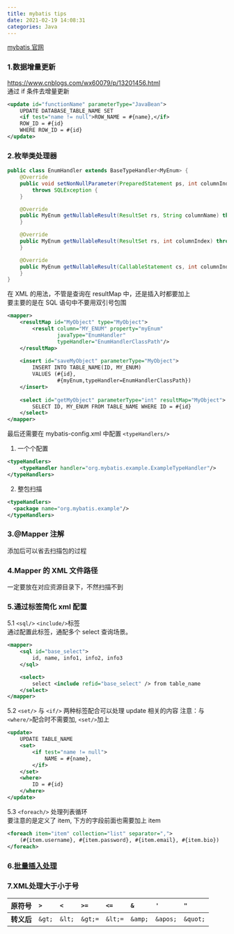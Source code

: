```yaml
---
title: mybatis tips
date: 2021-02-19 14:08:31
categories: Java
---
```

[mybatis 官网](https://mybatis.org/mybatis-3/zh/index.html)

### 1.数据增量更新
https://www.cnblogs.com/wx60079/p/13201456.html  
通过 if 条件去增量更新  
```xml
<update id="functionName" parameterType="JavaBean">
    UPDATE DATABASE_TABLE_NAME SET
    <if test="name != null">ROW_NAME = #{name},</if>
    ROW_ID = #{id} 
    WHERE ROW_ID = #{id}
</update>
```

### 2.枚举类处理器
```java
public class EnumHandler extends BaseTypeHandler<MyEnum> {
    @Override
    public void setNonNullParameter(PreparedStatement ps, int columnIndex, MyEnum myEnum, JdbcType jdbcType)
        throws SQLException {
    }

    @Override
    public MyEnum getNullableResult(ResultSet rs, String columnName) throws SQLException {
    }

    @Override
    public MyEnum getNullableResult(ResultSet rs, int columnIndex) throws SQLException {
    }

    @Override
    public MyEnum getNullableResult(CallableStatement cs, int columnIndex) throws SQLException {
    }
}
```
在 XML 的用法，不管是查询在 resultMap 中，还是插入时都要加上  
要主要的是在 SQL 语句中不要用双引号包围
```xml
<mapper>
    <resultMap id="MyObject" type="MyObject">
        <result column="MY_ENUM" property="myEnum"
                javaType="EnumHandler"
                typeHandler="EnumHandlerClassPath"/>
    </resultMap>
    
    <insert id="saveMyObject" parameterType="MyObject">
        INSERT INTO TABLE_NAME(ID, MY_ENUM)
        VALUES (#{id},
                #{myEnum,typeHandler=EnumHandlerClassPath})
    </insert>
    
    <select id="getMyObject" parameterType="int" resultMap="MyObject">
        SELECT ID, MY_ENUM FROM TABLE_NAME WHERE ID = #{id}
    </select>
</mapper>
```

最后还需要在 mybatis-config.xml 中配置 `<typeHandlers/>`  
1. 一个个配置
```xml
<typeHandlers>
    <typeHandler handler="org.mybatis.example.ExampleTypeHandler"/>
</typeHandlers>
```
2. 整包扫描
```xml
<typeHandlers>
  <package name="org.mybatis.example"/>
</typeHandlers>
```
### 3.@Mapper 注解
添加后可以省去扫描包的过程

### 4.Mapper 的 XML 文件路径
一定要放在对应资源目录下，不然扫描不到

### 5.通过标签简化 xml 配置

5.1 `<sql/>` `<include/>`标签  
通过配置此标签，通配多个 select 查询场景。
```xml
<mapper>
    <sql id="base_select">
        id, name, info1, info2, info3
    </sql>

    <select>
        select <include refid="base_select" /> from table_name
    </select>
</mapper>
```

5.2 `<set/>` 与 `<if/>` 两种标签配合可以处理 update 相关的内容
注意：与 `<where/>`配合时不需要加, `<set/>`加上
```xml
<update>
    UPDATE TABLE_NAME
    <set>
        <if test="name != null">
            NAME = #{name},
        </if>
    </set>
    <where>
        ID = #{id}
    </where>
</update>
```

5.3 `<foreach/>` 处理列表循环  
要注意的是定义了 item, 下方的字段前面也需要加上 item
```xml
<foreach item="item" collection="list" separator=",">
    (#{item.username}, #{item.password}, #{item.email}, #{item.bio})
</foreach>
```

### 6.[批量插入处理](https://www.jianshu.com/p/97e484b55d04)

### 7.XML处理大于小于号
|**原符号**|`>`|`<`|`>=`|`<=`|`&`|`'`|`"`|
|:---|:---|:---|:---|:---|:---|:---|:---|
|**转义后**|`&gt;`|`&lt;`|`&gt;=`|`&lt;=`|`&amp;`|`&apos;`|`&quot;`|